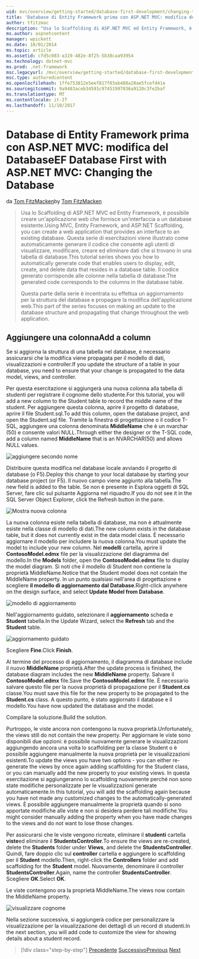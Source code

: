 ```yaml
---
uid: mvc/overview/getting-started/database-first-development/changing-the-database
title: 'Database di Entity Framework prima con ASP.NET MVC: modifica del Database | Documenti Microsoft'
author: tfitzmac
description: "Usa lo Scaffolding di ASP.NET MVC ed Entity Framework, è possibile creare un'applicazione web che fornisce un'interfaccia a un database esistente. Questa esercitazione seri..."
ms.author: aspnetcontent
manager: wpickett
ms.date: 10/01/2014
ms.topic: article
ms.assetid: cfd5c083-a319-482e-8f25-5b38caa93954
ms.technology: dotnet-mvc
ms.prod: .net-framework
msc.legacyurl: /mvc/overview/getting-started/database-first-development/changing-the-database
msc.type: authoredcontent
ms.openlocfilehash: 1ffe753812e5eef817f03ab488a28ae5fcefd41e
ms.sourcegitcommit: 9a9483aceb34591c97451997036a9120c3fe2baf
ms.translationtype: MT
ms.contentlocale: it-IT
ms.lasthandoff: 11/10/2017
---
```

<a name="ef-database-first-with-aspnet-mvc-changing-the-database"></a><span data-ttu-id="ff59b-104">Database di Entity Framework prima con ASP.NET MVC: modifica del Database</span><span class="sxs-lookup"><span data-stu-id="ff59b-104">EF Database First with ASP.NET MVC: Changing the Database</span></span>
====================
<span data-ttu-id="ff59b-105">da [Tom FitzMacken](https://github.com/tfitzmac)</span><span class="sxs-lookup"><span data-stu-id="ff59b-105">by [Tom FitzMacken](https://github.com/tfitzmac)</span></span>

> <span data-ttu-id="ff59b-106">Usa lo Scaffolding di ASP.NET MVC ed Entity Framework, è possibile creare un'applicazione web che fornisce un'interfaccia a un database esistente.</span><span class="sxs-lookup"><span data-stu-id="ff59b-106">Using MVC, Entity Framework, and ASP.NET Scaffolding, you can create a web application that provides an interface to an existing database.</span></span> <span data-ttu-id="ff59b-107">Questa serie di esercitazioni viene illustrato come automaticamente generare il codice che consente agli utenti di visualizzare, modificare, creare ed eliminare dati che si trovano in una tabella di database.</span><span class="sxs-lookup"><span data-stu-id="ff59b-107">This tutorial series shows you how to automatically generate code that enables users to display, edit, create, and delete data that resides in a database table.</span></span> <span data-ttu-id="ff59b-108">Il codice generato corrisponde alle colonne nella tabella di database.</span><span class="sxs-lookup"><span data-stu-id="ff59b-108">The generated code corresponds to the columns in the database table.</span></span>
> 
> <span data-ttu-id="ff59b-109">Questa parte della serie è incentrata su effettua un aggiornamento per la struttura del database e propagare la modifica dell'applicazione web.</span><span class="sxs-lookup"><span data-stu-id="ff59b-109">This part of the series focuses on making an update to the database structure and propagating that change throughout the web application.</span></span>


## <a name="add-a-column"></a><span data-ttu-id="ff59b-110">Aggiungere una colonna</span><span class="sxs-lookup"><span data-stu-id="ff59b-110">Add a column</span></span>

<span data-ttu-id="ff59b-111">Se si aggiorna la struttura di una tabella nel database, è necessario assicurarsi che la modifica viene propagata per il modello di dati, visualizzazioni e controller.</span><span class="sxs-lookup"><span data-stu-id="ff59b-111">If you update the structure of a table in your database, you need to ensure that your change is propagated to the data model, views, and controller.</span></span>

<span data-ttu-id="ff59b-112">Per questa esercitazione si aggiungerà una nuova colonna alla tabella di studenti per registrare il cognome dello studente.</span><span class="sxs-lookup"><span data-stu-id="ff59b-112">For this tutorial, you will add a new column to the Student table to record the middle name of the student.</span></span> <span data-ttu-id="ff59b-113">Per aggiungere questa colonna, aprire il progetto di database, aprire il file Student.sql.</span><span class="sxs-lookup"><span data-stu-id="ff59b-113">To add this column, open the database project, and open the Student.sql file.</span></span> <span data-ttu-id="ff59b-114">Tramite la finestra di progettazione o il codice T-SQL, aggiungere una colonna denominata **MiddleName** che è un nvarchar (50) e consente valori NULL.</span><span class="sxs-lookup"><span data-stu-id="ff59b-114">Through either the designer or the T-SQL code, add a column named **MiddleName** that is an NVARCHAR(50) and allows NULL values.</span></span>

![aggiungere secondo nome](changing-the-database/_static/image1.png)

<span data-ttu-id="ff59b-116">Distribuire questa modifica nel database locale avviando il progetto di database (o F5).</span><span class="sxs-lookup"><span data-stu-id="ff59b-116">Deploy this change to your local database by starting your database project (or F5).</span></span> <span data-ttu-id="ff59b-117">Il nuovo campo viene aggiunto alla tabella.</span><span class="sxs-lookup"><span data-stu-id="ff59b-117">The new field is added to the table.</span></span> <span data-ttu-id="ff59b-118">Se non è presente in Esplora oggetti di SQL Server, fare clic sul pulsante Aggiorna nel riquadro.</span><span class="sxs-lookup"><span data-stu-id="ff59b-118">If you do not see it in the SQL Server Object Explorer, click the Refresh button in the pane.</span></span>

![Mostra nuova colonna](changing-the-database/_static/image2.png)

<span data-ttu-id="ff59b-120">La nuova colonna esiste nella tabella di database, ma non è attualmente esiste nella classe di modello di dati.</span><span class="sxs-lookup"><span data-stu-id="ff59b-120">The new column exists in the database table, but it does not currently exist in the data model class.</span></span> <span data-ttu-id="ff59b-121">È necessario aggiornare il modello per includere la nuova colonna.</span><span class="sxs-lookup"><span data-stu-id="ff59b-121">You must update the model to include your new column.</span></span> <span data-ttu-id="ff59b-122">Nel **modelli** cartella, aprire il **ContosoModel.edmx** file per la visualizzazione del diagramma del modello.</span><span class="sxs-lookup"><span data-stu-id="ff59b-122">In the **Models** folder, open the **ContosoModel.edmx** file to display the model diagram.</span></span> <span data-ttu-id="ff59b-123">Si noti che il modello di Student non contiene la proprietà MiddleName.</span><span class="sxs-lookup"><span data-stu-id="ff59b-123">Notice that the Student model does not contain the MiddleName property.</span></span> <span data-ttu-id="ff59b-124">In un punto qualsiasi nell'area di progettazione e scegliere **il modello di aggiornamento dal Database**.</span><span class="sxs-lookup"><span data-stu-id="ff59b-124">Right-click anywhere on the design surface, and select **Update Model from Database**.</span></span>

![modello di aggiornamento](changing-the-database/_static/image3.png)

<span data-ttu-id="ff59b-126">Nell'aggiornamento guidato, selezionare il **aggiornamento** scheda e **Student** tabella.</span><span class="sxs-lookup"><span data-stu-id="ff59b-126">In the Update Wizard, select the **Refresh** tab and the **Student** table.</span></span>

![aggiornamento guidato](changing-the-database/_static/image4.png)

<span data-ttu-id="ff59b-128">Scegliere **Fine**.</span><span class="sxs-lookup"><span data-stu-id="ff59b-128">Click **Finish**.</span></span>

<span data-ttu-id="ff59b-129">Al termine del processo di aggiornamento, il diagramma di database include il nuovo **MiddleName** proprietà.</span><span class="sxs-lookup"><span data-stu-id="ff59b-129">After the update process is finished, the database diagram includes the new **MiddleName** property.</span></span> <span data-ttu-id="ff59b-130">Salvare il **ContosoModel.edmx** file.</span><span class="sxs-lookup"><span data-stu-id="ff59b-130">Save the **ContosoModel.edmx** file.</span></span> <span data-ttu-id="ff59b-131">È necessario salvare questo file per la nuova proprietà di propagazione per il **Student.cs** classe.</span><span class="sxs-lookup"><span data-stu-id="ff59b-131">You must save this file for the new property to be propagated to the **Student.cs** class.</span></span> <span data-ttu-id="ff59b-132">A questo punto, è stato aggiornato il database e il modello.</span><span class="sxs-lookup"><span data-stu-id="ff59b-132">You have now updated the database and the model.</span></span>

<span data-ttu-id="ff59b-133">Compilare la soluzione.</span><span class="sxs-lookup"><span data-stu-id="ff59b-133">Build the solution.</span></span>

<span data-ttu-id="ff59b-134">Purtroppo, le viste ancora non contengono la nuova proprietà.</span><span class="sxs-lookup"><span data-stu-id="ff59b-134">Unfortunately, the views still do not contain the new property.</span></span> <span data-ttu-id="ff59b-135">Per aggiornare le viste sono disponibili due opzioni: è possibile nuovamente generare le visualizzazioni aggiungendo ancora una volta lo scaffolding per la classe Student o è possibile aggiungere manualmente la nuova proprietà per le visualizzazioni esistenti.</span><span class="sxs-lookup"><span data-stu-id="ff59b-135">To update the views you have two options - you can either re-generate the views by once again adding scaffolding for the Student class, or you can manually add the new property to your existing views.</span></span> <span data-ttu-id="ff59b-136">In questa esercitazione si aggiungeranno lo scaffolding nuovamente perché non sono state modifiche personalizzate per le visualizzazioni generate automaticamente.</span><span class="sxs-lookup"><span data-stu-id="ff59b-136">In this tutorial, you will add the scaffolding again because you have not made any customized changes to the automatically-generated views.</span></span> <span data-ttu-id="ff59b-137">È possibile aggiungere manualmente la proprietà quando si sono apportate modifiche alle viste e non si desidera perdere tali modifiche.</span><span class="sxs-lookup"><span data-stu-id="ff59b-137">You might consider manually adding the property when you have made changes to the views and do not want to lose those changes.</span></span>

<span data-ttu-id="ff59b-138">Per assicurarsi che le viste vengono ricreate, eliminare il **studenti** cartella **viste**ed eliminare il **StudentsController**.</span><span class="sxs-lookup"><span data-stu-id="ff59b-138">To ensure the views are re-created, delete the **Students** folder under **Views**, and delete the **StudentsController**.</span></span> <span data-ttu-id="ff59b-139">Quindi, fare doppio clic sul **controller** cartella e aggiungere lo scaffolding per il **Student** modello.</span><span class="sxs-lookup"><span data-stu-id="ff59b-139">Then, right-click the **Controllers** folder and add scaffolding for the **Student** model.</span></span> <span data-ttu-id="ff59b-140">Nuovamente, denominare il controller **StudentsController**.</span><span class="sxs-lookup"><span data-stu-id="ff59b-140">Again, name the controller **StudentsController**.</span></span> <span data-ttu-id="ff59b-141">Scegliere **OK**.</span><span class="sxs-lookup"><span data-stu-id="ff59b-141">Select **OK**.</span></span>

<span data-ttu-id="ff59b-142">Le viste contengono ora la proprietà MiddleName.</span><span class="sxs-lookup"><span data-stu-id="ff59b-142">The views now contain the MiddleName property.</span></span>

![visualizzare cognome](changing-the-database/_static/image5.png)

<span data-ttu-id="ff59b-144">Nella sezione successiva, si aggiungerà codice per personalizzare la visualizzazione per la visualizzazione dei dettagli di un record di studenti.</span><span class="sxs-lookup"><span data-stu-id="ff59b-144">In the next section, you will add code to customize the view for showing details about a student record.</span></span>

>[!div class="step-by-step"]
<span data-ttu-id="ff59b-145">[Precedente](generating-views.md)
[Successivo](customizing-a-view.md)</span><span class="sxs-lookup"><span data-stu-id="ff59b-145">[Previous](generating-views.md)
[Next](customizing-a-view.md)</span></span>
